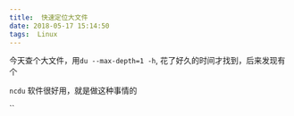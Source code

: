 ```yaml
---
title:  快速定位大文件
date: 2018-05-17 15:14:50
tags:  Linux
---
```




今天查个大文件，用`du --max-depth=1 -h`, 花了好久的时间才找到，后来发现有个

`ncdu` 软件很好用，就是做这种事情的

``
